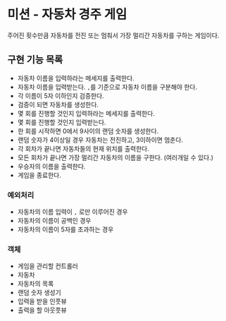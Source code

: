 # 미션 - 자동차 경주 게임
주어진 횟수만큼 자동차를 전진 또는 멈춰서 가장 멀리간 자동차를 구하는 게임이다.

## 구현 기능 목록
- 자동차 이름을 입력하라는 메세지를 출력한다.
- 자동차 이름을 입력받는다. `,`를 기준으로 자동차 이름을 구분해야 한다.
- 각 이름이 5자 이하인지 검증한다.
- 검증이 되면 자동차를 생성한다.
- 몇 회를 진행할 것인지 입력하라는 메세지를 출력한다.
- 몇 회를 진행할 것인지 입력받는다.
- 한 회를 시작하면 0에서 9사이의 랜덤 숫자를 생성한다.
- 랜덤 숫자가 4이상일 경우 자동차는 전진하고, 3이하이면 멈춘다.
- 각 회차가 끝나면 자동차들의 현재 위치를 출력한다.
- 모든 회차가 끝나면 가장 멀리간 자동차의 이름을 구한다. (여러개일 수 있다.)
- 우승자의 이름을 출력한다.
- 게임을 종료한다.

### 예외처리
- 자동차의 이름 입력이 `,` 로만 이루어진 경우
- 자동차의 이름이 공백인 경우
- 자동차의 이름이 5자를 초과하는 경우

### 객체
- 게임을 관리할 컨트롤러
- 자동차
- 자동차의 목록
- 랜덤 숫자 생성기
- 입력을 받을 인풋뷰
- 출력을 할 아웃풋뷰